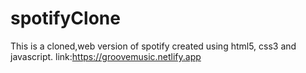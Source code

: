 # spotifyClone
This is a cloned,web version of spotify created using html5, css3 and javascript.
link:https://groovemusic.netlify.app

